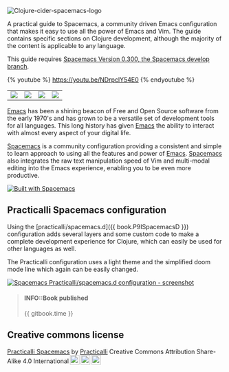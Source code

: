 ![Clojure-cider-spacemacs-logo](images/practicalli-spacemacs-book-banner.png)

A practical guide to Spacemacs, a community driven Emacs configuration that makes it easy to use all the power of Emacs and Vim.  The guide contains specific sections on Clojure development, although the majority of the content is applicable to any language.

This guide requires [Spacemacs Version 0.300, the Spacemacs develop branch](/install-spacemacs/).

{% youtube %}
https://youtu.be/NDrpclY54E0
{% endyoutube %}

<table>
  <tr>
    <td>
      <a href="why-spacemacs/index.html"><img src="images/button-why-spacemacs.png" /></a>
    </td>
    <td>
      <a href="install-spacemacs/index.html"><img src="images/button-install-spacemacs.png" /></a>
    </td>
    <td>
      <a href="https://github.com/practicalli/spacemacs.d/"><img src="images/button-my-spacemacs-config.png" /></a>
    </td>
    <td>
      <a href="clojure-projects/index.html"><img src="images/button-code-with-clojure.png" /></a>
    </td>
  </tr>
</table>

[Emacs](https://www.gnu.org/software/emacs/) has been a shining beacon of Free and Open Source software from the early 1970's and has grown to be a versatile set of development tools for all languages.  This long history has given [Emacs](https://www.gnu.org/software/emacs/) the ability to interact with almost every aspect of your digital life.

[Spacemacs](http://spacemacs.org/) is a community configuration providing a consistent and simple to learn approach to using all the features and power of [Emacs](https://www.gnu.org/software/emacs/).  [Spacemacs](https://spacemacs.org) also integrates the raw text manipulation speed of Vim and multi-modal editing into the Emacs experience, enabling you to be even more productive.

[![Built with Spacemacs](https://cdn.rawgit.com/syl20bnr/spacemacs/442d025779da2f62fc86c2082703697714db6514/assets/spacemacs-badge.svg)](http://github.com/syl20bnr/spacemacs)

## Practicalli Spacemacs configuration
Using the [practicalli/spacemacs.d]({{ book.P9ISpacemacsD }}) configuration adds several layers and some custom code to make a complete development experience for Clojure, which can easily be used for other languages as well.

The Practicalli configuration uses a light theme and the simplified doom mode line which again can be easily changed.

[![Spacemacs Practicalli/spacemacs.d configuration - screenshot](/images/spacemacs-doom-gruvbox-light-theme-example-clojure-spec.png)](/images/spacemacs-doom-gruvbox-light-theme-example-clojure-spec.png)

> #### INFO::Book published
> {{ gitbook.time }}


## Creative commons license
<p xmlns:dct="http://purl.org/dc/terms/" xmlns:cc="http://creativecommons.org/ns#" class="license-text"><a rel="cc:attributionURL" href="https://practicalli.github.io/spacemacs/"><span rel="dct:title">Practicalli Spacemacs</span></a> by <a rel="cc:attributionURL" href="https://practicalli.github.io/"><span rel="cc:attributionName">Practicalli</span></a> Creative Commons Attribution Share-Alike 4.0 International<a href="https://creativecommons.org/licenses/by-sa/4.0"><img style="height:22px!important;margin-left: 3px;vertical-align:text-bottom;" src="https://search.creativecommons.org/static/img/cc_icon.svg" /><img  style="height:22px!important;margin-left: 3px;vertical-align:text-bottom;" src="https://search.creativecommons.org/static/img/cc-by_icon.svg" /><img  style="height:22px!important;margin-left: 3px;vertical-align:text-bottom;" src="https://search.creativecommons.org/static/img/cc-sa_icon.svg" /></a></p>


<!-- <div style="width:95%; margin:auto;"> -->
<!-- <a rel="license" href="http://creativecommons.org/licenses/by-sa/4.0/"><img alt="Creative Commons License" style="border-width:0" src="https://i.creativecommons.org/l/by-sa/4.0/88x31.png" /></a> -->
<!-- This work is licensed under a Creative Commons Attribution 4.0 ShareAlike License (including images & stylesheets). -->

<!-- <span xmlns:dct="http://purl.org/dc/terms/" property="dct:title">Practicalli Spacemacs</span> by <a xmlns:cc="http://creativecommons.org/ns#" href="https://practicalli.github.io/" property="cc:attributionName" rel="cc:attributionURL">Practicalli</a> is licensed under a <a rel="license" href="http://creativecommons.org/licenses/by-sa/4.0/">Creative Commons Attribution-ShareAlike 4.0 International License</a>. Based on a work at <a xmlns:dct="http://purl.org/dc/terms/" href="https://github.com/practicalli/spacemacs-content" rel="dct:source">Practicalli Spacemacs on GitHub</a>.<br />Permissions beyond the scope of this license may be available at <a xmlns:cc="http://creativecommons.org/ns#" href="https://twitter.com/practical_li" rel="cc:morePermissions">@practical_li</a>. -->
<!-- </div> -->
